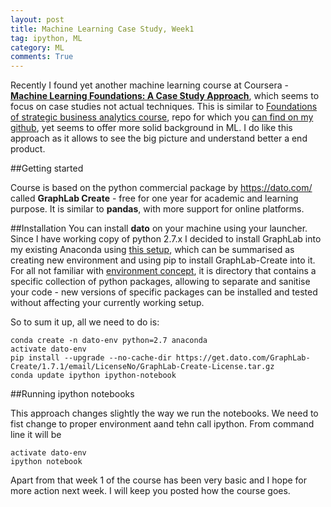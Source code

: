 ```yaml
---
layout: post
title: Machine Learning Case Study, Week1
tag: ipython, ML
category: ML
comments: True
---
```


Recently I found yet another machine learning course at Coursera - [**Machine Learning Foundations: A Case Study Approach**](https://www.coursera.org/learn/ml-foundations/home/welcome), which seems to focus on case studies not actual techniques. This is similar to [Foundations of strategic business analytics course](https://www.coursera.org/learn/strategic-business-analytics/home/welcome), repo for which you [can find on my github](https://github.com/DfAC/StrategicBusinessAnalytics), yet seems to offer more solid background in ML. I do like this approach as it allows to see the big picture and understand better a end product.

##Getting started

Course is based on the python commercial package by <https://dato.com/> called **GraphLab Create** - free for one year for academic and learning purpose. It is similar to **pandas**, with more support for online platforms.


##Installation
You can install **dato**  on your machine using your launcher. Since I have working copy of python 2.7.x I decided to install GraphLab into my existing Anaconda using [this setup](https://dato.com/download/install-graphlab-create-command-line.html), which can be summarised as creating new environment and using pip to install GraphLab-Create into it. For all not familiar with [environment concept](http://conda.pydata.org/docs/intro.html), it is directory that contains a specific collection of python packages, allowing to separate and sanitise your code - new versions of specific packages can be installed and tested without affecting your currently working setup.

So to sum it up, all we need to do is:

 ```
conda create -n dato-env python=2.7 anaconda
activate dato-env
pip install --upgrade --no-cache-dir https://get.dato.com/GraphLab-Create/1.7.1/email/LicenseNo/GraphLab-Create-License.tar.gz
conda update ipython ipython-notebook
```

##Running ipython notebooks

This approach changes slightly the way we run the notebooks. We need to fist change to proper environment aand tehn call ipython. From command line it will be 

 ```
activate dato-env
ipython notebook
```

Apart from that week 1 of the course has been very basic and I hope for more action next week.
I will keep you posted how the course goes.
